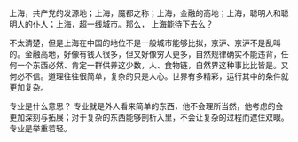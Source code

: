 上海，共产党的发源地；上海，魔都之称；上海，金融的高地；上海，聪明人和聪明人的仆人；上海，超一线城市。那么， 上海能待下去么？

不太清楚，但是上海在中国的地位不是一般城市能够比拟，京沪、京沪不是乱叫的。金融高地，好像有钱人很多，但又好像穷人更多，自然规律确实不能违背，任何一个东西必然、肯定一群供养这少数，人、食物链，自然界这种事比比皆是。又何必不信。道理往往很简单，复杂的只是人心。世界有多精彩，运行其中的条件就更加复杂。

专业是什么意思？
专业就是外人看来简单的东西，他不会理所当然，他考虑的会更加深刻与拓展；对于复杂的东西能够剖析入里，不会让复杂的过程而遮住双眼。专业是举重若轻。